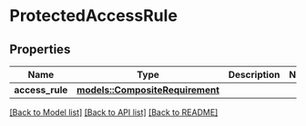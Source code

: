 # ProtectedAccessRule

## Properties

Name | Type | Description | Notes
------------ | ------------- | ------------- | -------------
**access_rule** | [**models::CompositeRequirement**](CompositeRequirement.md) |  | 

[[Back to Model list]](../README.md#documentation-for-models) [[Back to API list]](../README.md#documentation-for-api-endpoints) [[Back to README]](../README.md)


